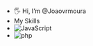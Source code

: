 - 🖐️ Hi, I’m @Joaovrmoura
- My Skills
- ![JavaScript](https://img.shields.io/badge/JavaScript-F7DF1E?style=for-the-badge&logo=javascript&logoColor=black)
- ![php](https://img.shields.io/badge/PHP-777BB4?style=for-the-badge&logo=php&logoColor=white)
